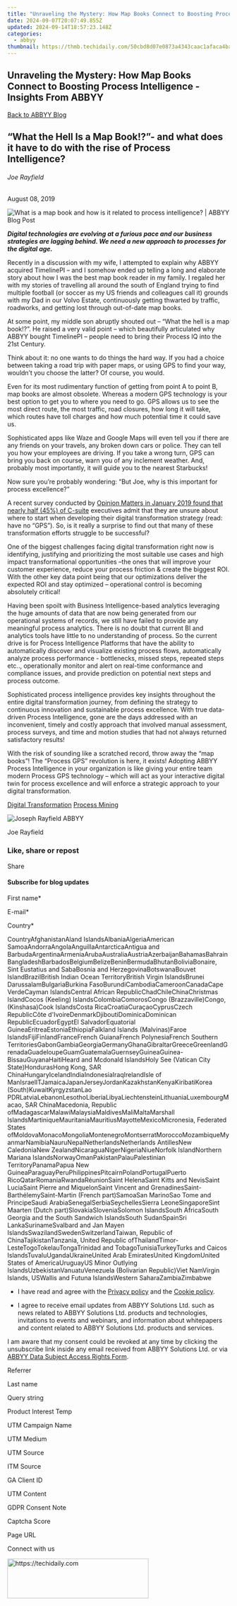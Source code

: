```yaml
---
title: "Unraveling the Mystery: How Map Books Connect to Boosting Process Intelligence - Insights From ABBYY"
date: 2024-09-07T20:07:49.855Z
updated: 2024-09-14T18:57:23.148Z
categories:
  - abbyy
thumbnail: https://thmb.techidaily.com/50cbd8d07e0873a4343caac1afaca4ba3bdd492ab0995e73547b18cbc746d1e9.png
---
```


## Unraveling the Mystery: How Map Books Connect to Boosting Process Intelligence - Insights From ABBYY

[Back to ABBYY Blog](https://tools.techidaily.com/abbyy/products/)

## “What the Hell Is a Map Book!?”- and what does it have to do with the rise of Process Intelligence?

###### Joe Rayfield

August 08, 2019

![What is a map book and how is it related to process intelligence? | ABBYY Blog Post](https://static5.abbyy.com/abbyycommedia/25366/10809_smm_blog_what-the-hell-is-a-map-bookblog.jpg) 

**_Digital technologies are evolving at a furious pace and our business strategies are lagging behind. We need a new approach to processes for the digital age._**

Recently in a discussion with my wife, I attempted to explain why ABBYY acquired TimelinePI – and I somehow ended up telling a long and elaborate story about how I was the best map book reader in my family. I regaled her with my stories of travelling all around the south of England trying to find multiple football (or soccer as my US friends and colleagues call it) grounds with my Dad in our Volvo Estate, continuously getting thwarted by traffic, roadworks, and getting lost through out-of-date map books.

At some point, my middle son abruptly shouted out – “What the hell is a map book!?”. He raised a very valid point – which beautifully articulated why ABBYY bought TimelinePI – people need to bring their Process IQ into the 21st Century.

Think about it: no one wants to do things the hard way. If you had a choice between taking a road trip with paper maps, or using GPS to find your way, wouldn’t you choose the latter? Of course, you would.

Even for its most rudimentary function of getting from point A to point B, map books are almost obsolete. Whereas a modern GPS technology is your best option to get you to where you need to go. GPS allows us to see the most direct route, the most traffic, road closures, how long it will take, which routes have toll charges and how much potential time it could save us. 

Sophisticated apps like Waze and Google Maps will even tell you if there are any friends on your travels, any broken down cars or police. They can tell you how your employees are driving. If you take a wrong turn, GPS can bring you back on course, warn you of any inclement weather. And, probably most importantly, it will guide you to the nearest Starbucks!

Now sure you’re probably wondering: “But Joe, why is this important for process excellence?”

A recent survey conducted by [Opinion Matters in January 2019 found that nearly half (45%) of C-suite](https://story.celonis.com/square-one-research/) executives admit that they are unsure about where to start when developing their digital transformation strategy (read: have no “GPS”). So, is it really a surprise to find out that many of these transformation efforts struggle to be successful?

One of the biggest challenges facing digital transformation right now is identifying, justifying and prioritizing the most suitable use cases and high impact transformational opportunities –the ones that will improve your customer experience, reduce your process friction & create the biggest ROI. With the other key data point being that our optimizations deliver the expected ROI and stay optimized – operational control is becoming absolutely critical! 

Having been spoilt with Business Intelligence-based analytics leveraging the huge amounts of data that are now being generated from our operational systems of records, we still have failed to provide any meaningful process analytics. There is no doubt that current BI and analytics tools have little to no understanding of process. So the current drive is for Process Intelligence Platforms that have the ability to automatically discover and visualize existing process flows, automatically analyze process performance - bottlenecks, missed steps, repeated steps etc.., operationally monitor and alert on real-time conformance and compliance issues, and provide prediction on potential next steps and process outcome.

Sophisticated process intelligence provides key insights throughout the entire digital transformation journey, from defining the strategy to continuous innovation and sustainable process excellence. With true data-driven Process Intelligence, gone are the days addressed with an inconvenient, timely and costly approach that involved manual assessment, process surveys, and time and motion studies that had not always returned satisfactory results!

With the risk of sounding like a scratched record, throw away the “map books”! The “Process GPS” revolution is here, it exists! Adopting ABBYY Process Intelligence in your organization is like giving your entire team modern Process GPS technology – which will act as your interactive digital twin for process excellence and will enforce a strategic approach to your digital transformation.

[Digital Transformation](https://tools.techidaily.com/abbyy/products/) [Process Mining](https://tools.techidaily.com/abbyy/products/) 

![Joseph Rayfield ABBYY](https://static1.abbyy.com/abbyycommedia/25707/josephrayfield-99x99.png)

Joe Rayfield

### Like, share or repost

Share 

#### Subscribe for blog updates

First name\*

E-mail\*

Сountry\*

СountryAfghanistanAland IslandsAlbaniaAlgeriaAmerican SamoaAndorraAngolaAnguillaAntarcticaAntigua and BarbudaArgentinaArmeniaArubaAustraliaAustriaAzerbaijanBahamasBahrainBangladeshBarbadosBelgiumBelizeBeninBermudaBhutanBoliviaBonaire, Sint Eustatius and SabaBosnia and HerzegovinaBotswanaBouvet IslandBrazilBritish Indian Ocean TerritoryBritish Virgin IslandsBrunei DarussalamBulgariaBurkina FasoBurundiCambodiaCameroonCanadaCape VerdeCayman IslandsCentral African RepublicChadChileChinaChristmas IslandCocos (Keeling) IslandsColombiaComorosCongo (Brazzaville)Congo, (Kinshasa)Cook IslandsCosta RicaCroatiaCuraçaoCyprusCzech RepublicCôte d'IvoireDenmarkDjiboutiDominicaDominican RepublicEcuadorEgyptEl SalvadorEquatorial GuineaEritreaEstoniaEthiopiaFalkland Islands (Malvinas)Faroe IslandsFijiFinlandFranceFrench GuianaFrench PolynesiaFrench Southern TerritoriesGabonGambiaGeorgiaGermanyGhanaGibraltarGreeceGreenlandGrenadaGuadeloupeGuamGuatemalaGuernseyGuineaGuinea-BissauGuyanaHaitiHeard and Mcdonald IslandsHoly See (Vatican City State)HondurasHong Kong, SAR ChinaHungaryIcelandIndiaIndonesiaIraqIrelandIsle of ManIsraelITJamaicaJapanJerseyJordanKazakhstanKenyaKiribatiKorea (South)KuwaitKyrgyzstanLao PDRLatviaLebanonLesothoLiberiaLibyaLiechtensteinLithuaniaLuxembourgMacao, SAR ChinaMacedonia, Republic ofMadagascarMalawiMalaysiaMaldivesMaliMaltaMarshall IslandsMartiniqueMauritaniaMauritiusMayotteMexicoMicronesia, Federated States ofMoldovaMonacoMongoliaMontenegroMontserratMoroccoMozambiqueMyanmarNamibiaNauruNepalNetherlandsNetherlands AntillesNew CaledoniaNew ZealandNicaraguaNigerNigeriaNiueNorfolk IslandNorthern Mariana IslandsNorwayOmanPakistanPalauPalestinian TerritoryPanamaPapua New GuineaParaguayPeruPhilippinesPitcairnPolandPortugalPuerto RicoQatarRomaniaRwandaRéunionSaint HelenaSaint Kitts and NevisSaint LuciaSaint Pierre and MiquelonSaint Vincent and GrenadinesSaint-BarthélemySaint-Martin (French part)SamoaSan MarinoSao Tome and PrincipeSaudi ArabiaSenegalSerbiaSeychellesSierra LeoneSingaporeSint Maarten (Dutch part)SlovakiaSloveniaSolomon IslandsSouth AfricaSouth Georgia and the South Sandwich IslandsSouth SudanSpainSri LankaSurinameSvalbard and Jan Mayen IslandsSwazilandSwedenSwitzerlandTaiwan, Republic of ChinaTajikistanTanzania, United Republic ofThailandTimor-LesteTogoTokelauTongaTrinidad and TobagoTunisiaTurkeyTurks and Caicos IslandsTuvaluUgandaUkraineUnited Arab EmiratesUnited KingdomUnited States of AmericaUruguayUS Minor Outlying IslandsUzbekistanVanuatuVenezuela (Bolivarian Republic)Viet NamVirgin Islands, USWallis and Futuna IslandsWestern SaharaZambiaZimbabwe

* I have read and agree with the [Privacy policy](https://tools.techidaily.com/abbyy/products/) and the [Cookie policy](https://tools.techidaily.com/abbyy/products/).

* I agree to receive email updates from ABBYY Solutions Ltd. such as news related to ABBYY Solutions Ltd. products and technologies, invitations to events and webinars, and information about whitepapers and content related to ABBYY Solutions Ltd. products and services.  
    
I am aware that my consent could be revoked at any time by clicking the unsubscribe link inside any email received from ABBYY Solutions Ltd. or via [ABBYY Data Subject Access Rights Form](https://tools.techidaily.com/abbyy/products/).

Referrer

Last name

Query string

Product Interest Temp

UTM Campaign Name

UTM Medium

UTM Source

ITM Source

GA Client ID

UTM Content

GDPR Consent Note

Captcha Score

Page URL

Connect with us

<ins class="adsbygoogle"
     style="display:block"
     data-ad-format="autorelaxed"
     data-ad-client="ca-pub-7571918770474297"
     data-ad-slot="1223367746"></ins>

<ins class="adsbygoogle"
     style="display:block"
     data-ad-client="ca-pub-7571918770474297"
     data-ad-slot="8358498916"
     data-ad-format="auto"
     data-full-width-responsive="true"></ins>



<!-- affiliate ads begin -->
<a href="https://aligracehair.sjv.io/c/5597632/2115947/19272" target="_top" id="2115947">
  <img src="//a.impactradius-go.com/display-ad/19272-2115947" border="0" alt="https://techidaily.com" width="320" height="90"/>
</a>
<img height="0" width="0" src="https://aligracehair.sjv.io/i/5597632/2115947/19272" style="position:absolute;visibility:hidden;" border="0" />
<!-- affiliate ads end -->

